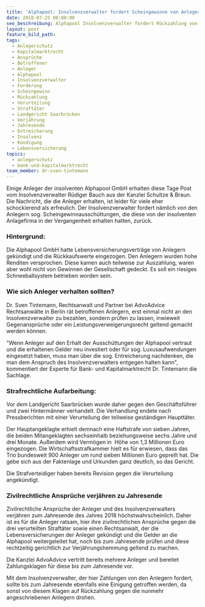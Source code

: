 ```yaml
---
title: 'Alphapool: Insolvenzverwalter fordert Scheingewinne von Anlegern zurück'
date: 2018-07-25 00:00:00
seo_beschreibung: Alphapool Insolvenzverwalter fordert Rückzahlung von Anlegern
layout: post
feature_bild_path:
tags:
  - Anlegerschutz
  - Kapitalmarktrecht
  - Ansprüche
  - Betroffener
  - Anleger
  - Alphapool
  - Insolvenzverwalter
  - Forderung
  - Scheingewinn
  - Rückzahlung
  - Verurteilung
  - Straftäter
  - Landgericht Saarbrücken
  - Verjährung
  - Jahresende
  - Entreicherung
  - Insolvenz
  - Kündigung
  - Lebensversicherung
topics:
  - anlegerschutz
  - bank-und-kapitalmarktrecht
team_member: dr-sven-tintemann
---
```


Einige Anleger der insolventen Alphapool GmbH erhalten diese Tage Post vom Insolvenzverwalter R&uuml;diger Bauch aus der Kanzlei Schultze & Braun. Die Nachricht, die die Anleger erhalten, ist leider f&uuml;r viele eher schockierend als erfreulich. Der Insolvenzverwalter fordert n&auml;mlich von den Anlegern sog. Scheingewinnaussch&uuml;ttungen, die diese von der insolventen Anlagefirma in der Vergangenheit erhalten hatten, zur&uuml;ck.

### Hintergrund:

Die Alphapool GmbH hatte Lebensversicherungsvertr&auml;ge von Anlegern gek&uuml;ndigt und die R&uuml;ckkaufswerte eingezogen. Den Anlegern wurden hohe Renditen versprochen. Diese kamen auch teilweise zur Auszahlung, waren aber wohl nicht von Gewinnen der Gesellschaft gedeckt. Es soll ein riesiges Schneeballsystem betrieben worden sein.

### Wie sich Anleger verhalten sollten?

Dr. Sven Tintemann, Rechtsanwalt und Partner bei AdvoAdvice Rechtsanw&auml;lte in Berlin r&auml;t betroffenen Anlegern, erst einmal nicht an den Insolvenzverwalter zu bezahlen, sondern pr&uuml;fen zu lassen, inwieweit Gegenanspr&uuml;che oder ein Leistungsverweigerungsrecht geltend gemacht werden k&ouml;nnen.

"Wenn Anleger auf den Erhalt der Aussch&uuml;ttungen der Alphapool vertraut und die erhaltenen Gelder neu investiert oder f&uuml;r sog. Luxusaufwendungen eingesetzt haben, muss man &uuml;ber die sog. Entreicherung nachdenken, die man dem Anspruch des Insolvenzverwalters entgegen halten kann", kommentiert der Experte f&uuml;r Bank- und Kapitalmarktrecht Dr. Tintemann die Sachlage.

### Strafrechtliche Aufarbeitung:

Vor dem Landgericht Saarbr&uuml;cken wurde daher gegen den Gesch&auml;ftsf&uuml;hrer und zwei Hinterm&auml;nner verhandelt. Die Verhandlung endete nach Pressberichten mit einer Verurteilung der teilweise gest&auml;ndigen Hauptt&auml;ter.

Der Hauptangeklagte erhielt demnach eine Haftstrafe von sieben Jahren, die beiden Mitangeklagten sechseinhalb beziehungsweise sechs Jahre und drei Monate. Au&szlig;erdem wird Verm&ouml;gen in&nbsp; H&ouml;he von 1,3 Millionen Euro eingezogen. Die Wirtschaftsstrafkammer hielt es f&uuml;r erwiesen, dass das Trio bundesweit 900 Anleger um rund sieben Millionen Euro geprellt hat. Die gebe sich aus der Faktenlage und Urkunden ganz deutlich, so das Gericht.

Die Strafverteidiger haben bereits Revision gegen die Verurteilung angek&uuml;ndigt.

### Zivilrechtliche Anspr&uuml;che verj&auml;hren zu Jahresende

Zivilrechtliche Anspr&uuml;che der Anleger und des Insolvenzverwalters verj&auml;hren zum Jahresende des Jahres 2018 h&ouml;chstwahrscheinlich. Daher ist es f&uuml;r die Anleger ratsam, hier ihre zivilrechtlichen Anspr&uuml;che gegen die drei verurteilten Straft&auml;ter sowie einen Rechtsanwalt, der die Lebensversicherungen der Anleger gek&uuml;ndigt und die Gelder an die Alphapool weitergeleitet hat, noch bis zum Jahresende pr&uuml;fen und diese rechtzeitig gerichtlich zur Verj&auml;hrungshemmung geltend zu machen.

Die Kanzlei AdvoAdvice vertritt bereits mehrere Anleger und bereitet Zahlungsklagen f&uuml;r diese bis zum Jahresende vor.

Mit dem Insolvenzverwalter, der hier Zahlungen von den Anlegern fordert, sollte bis zum Jahresende ebenfalls eine Einigung getroffen werden, da sonst von diesem Klagen auf R&uuml;ckzahlung gegen die nunmehr angeschriebenen Anlegern drohen.

&nbsp;

&nbsp;